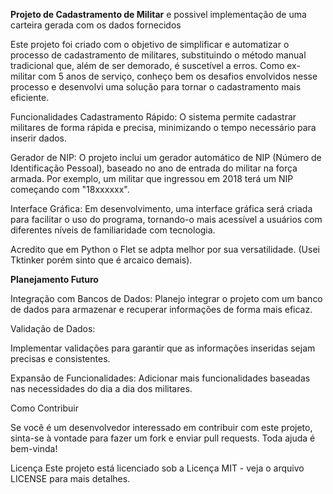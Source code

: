 **Projeto de Cadastramento de Militar**
e possivel implementação de uma carteira gerada com os dados fornecidos

Este projeto foi criado com o objetivo de simplificar e automatizar o processo de cadastramento de militares, substituindo o método manual tradicional que, além de ser demorado, é suscetível a erros. Como ex-militar com 5 anos de serviço, conheço bem os desafios envolvidos nesse processo e desenvolvi uma solução para tornar o cadastramento mais eficiente.

Funcionalidades
Cadastramento Rápido: O sistema permite cadastrar militares de forma rápida e precisa, minimizando o tempo necessário para inserir dados.

Gerador de NIP: 
O projeto inclui um gerador automático de NIP (Número de Identificação Pessoal), baseado no ano de entrada do militar na força armada. Por exemplo, um militar que ingressou em 2018 terá um NIP começando com "18xxxxxx".

Interface Gráfica: 
Em desenvolvimento, uma interface gráfica será criada para facilitar o uso do programa, tornando-o mais acessível a usuários com diferentes níveis de familiaridade com tecnologia.

Acredito que em Python o Flet se adpta melhor por sua versatilidade. 
(Usei Tktinker porém sinto que é arcaico demais).


**Planejamento Futuro**

Integração com Bancos de Dados:
Planejo integrar o projeto com um banco de dados para armazenar e recuperar informações de forma mais eficaz.

Validação de Dados:

Implementar validações para garantir que as informações inseridas sejam precisas e consistentes.

Expansão de Funcionalidades:
Adicionar mais funcionalidades baseadas nas necessidades do dia a dia dos militares.

Como Contribuir


Se você é um desenvolvedor interessado em contribuir com este projeto, sinta-se à vontade para fazer um fork e enviar pull requests. Toda ajuda é bem-vinda!

Licença
Este projeto está licenciado sob a Licença MIT - veja o arquivo LICENSE para mais detalhes.
